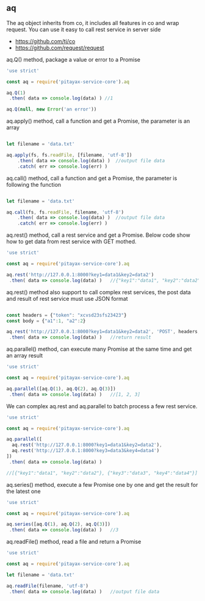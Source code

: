## aq
The aq object inherits from co, it includes all features in co and wrap request. You can use it easy to call rest service in server side
- https://github.com/tj/co
- https://github.com/request/request

aq.Q() method, package a value or error to a Promise
``` javascript
'use strict'

const aq = require('pitayax-service-core').aq

aq.Q(1)
 .then( data => console.log(data) ) //1

aq.Q(null, new Error('an error'))

```

aq.apply() method, call a function and get a Promise, the parameter is an array

``` javascript

let filename = 'data.txt'

aq.apply(fs, fs.readFile, [filename, 'utf-8'])
    .then( data => console.log(data) )  //output file data
    .catch( err => console.log(err) )
```

aq.call() method, call a function and get a Promise, the parameter is following the function

``` javascript

let filename = 'data.txt'

aq.call(fs, fs.readFile, filename, 'utf-8')
    .then( data => console.log(data) )  //output file data
    .catch( err => console.log(err) )
```


aq.rest() method, call a rest service and get a Promise. Below code show how to get data from rest service with GET mothed.

``` javascript
'use strict'

const aq = require('pitayax-service-core').aq

aq.rest('http://127.0.0.1:8000?key1=data1&key2=data2')
 .then( data => console.log(data) )   //{"key1":"data1", "key2":"data2"}
```

aq.rest() method also support to call complex rest services, the post data and result of rest service must use JSON format

``` javascript

const headers = {"token": "xcvsd23sfs23423"}
const body = {"a1":1, "a2":2}

aq.rest('http://127.0.0.1:8000?key1=data1&key2=data2', 'POST', headers, body)
 .then( data => console.log(data) )   //return result
```

aq.parallel() method, can execute many Promise at the same time and get an array result

``` javascript
'use strict'

const aq = require('pitayax-service-core').aq

aq.parallel([aq.Q(1), aq.Q(2), aq.Q(3)])
 .then( data => console.log(data) )   //[1, 2, 3]

```

We can complex aq.rest and aq.parallel to batch process a few rest service.

``` javascript
'use strict'

const aq = require('pitayax-service-core').aq

aq.parallel([
  aq.rest('http://127.0.0.1:8000?key1=data1&key2=data2'),
  aq.rest('http://127.0.0.1:8000?key3=data3&key4=data4')
])
 .then( data => console.log(data) )   

//[{"key1":"data1", "key2":"data2"}, {"key3":"data3", "key4":"data4"}]

```

aq.series() method, execute a few Promise one by one and get the result for the latest one
``` javascript
'use strict'

const aq = require('pitayax-service-core').aq

aq.series([aq.Q(1), aq.Q(2), aq.Q(3)])
 .then( data => console.log(data) )   //3

```

aq.readFile() method, read a file and return a Promise
``` javascript
'use strict'

const aq = require('pitayax-service-core').aq

let filename = 'data.txt'

aq.readFile(filename, 'utf-8')
 .then( data => console.log(data) )   //output file data

```
